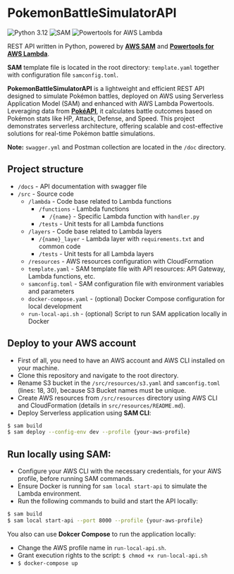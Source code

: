 # PokemonBattleSimulatorAPI
![Python 3.12](https://img.shields.io/badge/python-3.12-green.svg) 
![SAM](https://img.shields.io/badge/SAM-v1.120.0-blue.svg)
![Powertools for AWS Lambda](https://img.shields.io/badge/Powertools%20for%20AWS%20Lambda-v2.43.0-blue.svg)

REST API written in Python, powered by **[AWS SAM](https://aws.amazon.com/serverless/sam/)** and **[Powertools for AWS Lambda](https://docs.powertools.aws.dev/lambda/python/latest/)**.

**SAM** template file is located in the root directory: `template.yaml` together with configuration file `samconfig.toml`.

**PokemonBattleSimulatorAPI** is a lightweight and efficient REST API designed to simulate Pokémon battles, 
deployed on AWS using Serverless Application Model (SAM) and enhanced with AWS Lambda Powertools. 
Leveraging data from **[PokéAPI](https://pokeapi.co/)**, it calculates battle outcomes based on Pokémon stats like HP, Attack, Defense, and Speed. 
This project demonstrates serverless architecture, offering scalable and cost-effective solutions for real-time Pokémon battle simulations.

**Note:** `swagger.yml` and Postman collection are located in the `/doc` directory.

## Project structure
- `/docs` - API documentation with swagger file
- `/src` - Source code
  - `/lambda` - Code base related to Lambda functions
    - `/functions` - Lambda functions
      - `/{name}` - Specific Lambda function with `handler.py` 
    - `/tests` - Unit tests for all Lambda functions
  - `/layers` - Code base related to Lambda layers
    - `/{name}_layer` - Lambda layer with `requirements.txt` and common code 
    - `/tests` - Unit tests for all Lambda layers
  - `/resources` - AWS resources configuration with CloudFormation
  - `template.yaml` - SAM template file with API resources: API Gateway, Lambda functions, etc.
  - `samconfig.toml` - SAM configuration file with environment variables and parameters
  - `docker-compose.yaml` - (optional) Docker Compose configuration for local development
  - `run-local-api.sh` - (optional) Script to run SAM application locally in Docker

## Deploy to your AWS account
- First of all, you need to have an AWS account and AWS CLI installed on your machine.
- Clone this repository and navigate to the root directory.
- Rename S3 bucket in the `/src/resources/s3.yaml` and `samconfig.toml` (lines: 18, 30), because S3 Bucket names must be unique.
- Create AWS resources from `/src/resources` directory using AWS CLI and CloudFormation (details in `src/resources/README.md`).
- Deploy Serverless application using **SAM CLI**:
```bash
$ sam build
$ sam deploy --config-env dev --profile {your-aws-profile}
```

## Run locally using **SAM**:
- Configure your AWS CLI with the necessary credentials, for your AWS profile, before running SAM commands.
- Ensure Docker is running for `sam local start-api` to simulate the Lambda environment.
- Run the following commands to build and start the API locally:
```bash
$ sam build
$ sam local start-api --port 8000 --profile {your-aws-profile}
```

You also can use **Dokcer Compose** to run the application locally:
- Change the AWS profile name in `run-local-api.sh`.
- Grant execution rights to the script: `$ chmod +x run-local-api.sh`
- `$ docker-compose up`
